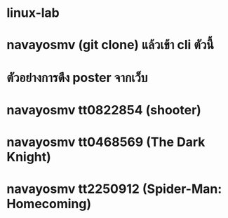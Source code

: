 # linux-lab
# navayosmv (git clone) แล้วเข้า cli ตัวนี้ 
# ตัวอย่างการดึง poster จากเว็บ
# navayosmv tt0822854     (shooter)
# navayosmv tt0468569     (The Dark Knight)
# navayosmv tt2250912     (Spider-Man: Homecoming)
